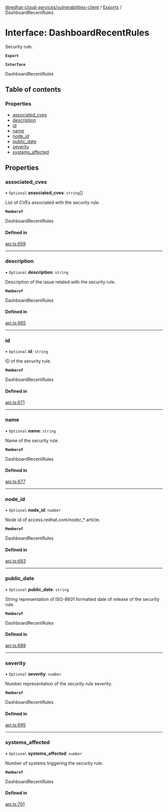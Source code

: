 [@redhat-cloud-services/vulnerabilities-client](../README.md) / [Exports](../modules.md) / DashboardRecentRules

# Interface: DashboardRecentRules

Security rule.

**`Export`**

**`Interface`**

DashboardRecentRules

## Table of contents

### Properties

- [associated\_cves](DashboardRecentRules.md#associated_cves)
- [description](DashboardRecentRules.md#description)
- [id](DashboardRecentRules.md#id)
- [name](DashboardRecentRules.md#name)
- [node\_id](DashboardRecentRules.md#node_id)
- [public\_date](DashboardRecentRules.md#public_date)
- [severity](DashboardRecentRules.md#severity)
- [systems\_affected](DashboardRecentRules.md#systems_affected)

## Properties

### associated\_cves

• `Optional` **associated\_cves**: `string`[]

List of CVEs associated with the security rule.

**`Memberof`**

DashboardRecentRules

#### Defined in

[api.ts:659](https://github.com/RedHatInsights/javascript-clients/blob/master/packages/vulnerabilities/git-api/api.ts#L659)

___

### description

• `Optional` **description**: `string`

Description of the issue related with the security rule.

**`Memberof`**

DashboardRecentRules

#### Defined in

[api.ts:665](https://github.com/RedHatInsights/javascript-clients/blob/master/packages/vulnerabilities/git-api/api.ts#L665)

___

### id

• `Optional` **id**: `string`

ID of the security rule.

**`Memberof`**

DashboardRecentRules

#### Defined in

[api.ts:671](https://github.com/RedHatInsights/javascript-clients/blob/master/packages/vulnerabilities/git-api/api.ts#L671)

___

### name

• `Optional` **name**: `string`

Name of the security rule.

**`Memberof`**

DashboardRecentRules

#### Defined in

[api.ts:677](https://github.com/RedHatInsights/javascript-clients/blob/master/packages/vulnerabilities/git-api/api.ts#L677)

___

### node\_id

• `Optional` **node\_id**: `number`

Node id of access.redhat.com/node/_* article.

**`Memberof`**

DashboardRecentRules

#### Defined in

[api.ts:683](https://github.com/RedHatInsights/javascript-clients/blob/master/packages/vulnerabilities/git-api/api.ts#L683)

___

### public\_date

• `Optional` **public\_date**: `string`

String representation of ISO-8601 formatted date of release of the security rule.

**`Memberof`**

DashboardRecentRules

#### Defined in

[api.ts:689](https://github.com/RedHatInsights/javascript-clients/blob/master/packages/vulnerabilities/git-api/api.ts#L689)

___

### severity

• `Optional` **severity**: `number`

Number representation of the security rule severity.

**`Memberof`**

DashboardRecentRules

#### Defined in

[api.ts:695](https://github.com/RedHatInsights/javascript-clients/blob/master/packages/vulnerabilities/git-api/api.ts#L695)

___

### systems\_affected

• `Optional` **systems\_affected**: `number`

Number of systems triggering the security rule.

**`Memberof`**

DashboardRecentRules

#### Defined in

[api.ts:701](https://github.com/RedHatInsights/javascript-clients/blob/master/packages/vulnerabilities/git-api/api.ts#L701)
